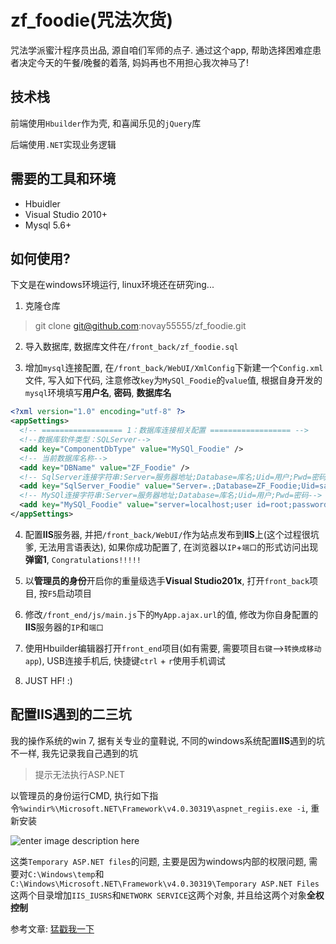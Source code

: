 # zf_foodie(咒法次货)
咒法学派蜜汁程序员出品, 源自咱们军师的点子. 通过这个app, 帮助选择困难症患者决定今天的午餐/晚餐的着落, 妈妈再也不用担心我次神马了!

## 技术栈
前端使用`Hbuilder`作为壳, 和喜闻乐见的`jQuery`库

后端使用`.NET`实现业务逻辑

## 需要的工具和环境
- Hbuidler 
- Visual Studio 2010+ 
- Mysql 5.6+

## 如何使用?
下文是在windows环境运行, linux环境还在研究ing...

1. 克隆仓库
> git clone git@github.com:novay55555/zf_foodie.git

2. 导入数据库, 数据库文件在`/front_back/zf_foodie.sql`

3. 增加`mysql`连接配置, 在`/front_back/WebUI/XmlConfig`下新建一个`Config.xml`文件, 写入如下代码, 注意修改`key`为`MySQl_Foodie`的`value`值, 根据自身开发的`mysql`环境填写**用户名**, **密码**, **数据库名**
  ```xml
  <?xml version="1.0" encoding="utf-8" ?>
  <appSettings>
    <!-- ================== 1：数据库连接相关配置 ================== -->
    <!--数据库软件类型：SQLServer-->
    <add key="ComponentDbType" value="MySQl_Foodie" />
    <!-- 当前数据库名称-->
    <add key="DBName" value="ZF_Foodie" />
    <!-- SqlServer连接字符串:Server=服务器地址;Database=库名;Uid=用户;Pwd=密码-->
    <add key="SqlServer_Foodie" value="Server=.;Database=ZF_Foodie;Uid=sa;Pwd=123456" />
    <!-- MySQl连接字符串:Server=服务器地址;Database=库名;Uid=用户;Pwd=密码-->
    <add key="MySQl_Foodie" value="server=localhost;user id=root;password=;database=foodie" />
  </appSettings>
  ``` 

4. 配置**IIS**服务器, 并把`/front_back/WebUI/`作为站点发布到**IIS**上(这个过程很坑爹, 无法用言语表达), 如果你成功配置了, 在浏览器以`IP`+`端口`的形式访问出现**弹窗1**, `Congratulations!!!!!`

5. 以**管理员的身份**开启你的重量级选手**Visual Studio201x**, 打开`front_back`项目, 按`F5`启动项目

6. 修改`/front_end/js/main.js`下的`MyApp.ajax.url`的值, 修改为你自身配置的**IIS**服务器的`IP`和`端口`

7. 使用Hbuilder编辑器打开`front_end`项目(如有需要, 需要项目`右键`-->`转换成移动app`), USB连接手机后, 快捷键`ctrl` + `r`使用手机调试

8. JUST HF! :)

## 配置IIS遇到的二三坑
我的操作系统的win 7, 据有关专业的童鞋说, 不同的windows系统配置**IIS**遇到的坑不一样, 我先记录我自己遇到的坑
 >  提示无法执行ASP.NET

以管理员的身份运行CMD, 执行如下指令`%windir%\Microsoft.NET\Framework\v4.0.30319\aspnet_regiis.exe -i`, 重新安装

![enter image description here](http://ww2.sinaimg.cn/large/6b7ebbf5gw1f8ru0687zzj20u103kab6.jpg) 

这类`Temporary ASP.NET files`的问题, 主要是因为windows内部的权限问题, 需要对`C:\Windows\temp`和`C:\Windows\Microsoft.NET\Framework\v4.0.30319\Temporary ASP.NET Files`这两个目录增加`IIS_IUSRS`和`NETWORK SERVICE`这两个对象, 并且给这两个对象**全权控制**

参考文章: [猛戳我一下](http://www.tugberkugurlu.com/archive/local-iis-7-0-cs0016--could-not-write-to-output-file-microsoft-net-framework-v4-0-30319-temporary-asp-net-files)
